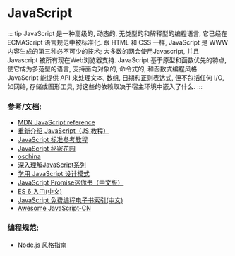 # JavaScript



::: tip
JavaScript 是一种高级的, 动态的, 无类型的和解释型的编程语言, 它已经在 ECMAScript 语言规范中被标准化. 跟 HTML 和 CSS 一样, JavaScript 是 WWW 内容生成的第三种必不可少的技术; 大多数的网会使用Javascript, 并且 Javascript 被所有现在Web浏览器支持. JavaScript 基于原型和函数优先的特点, 使它成为多范型的语言, 支持面向对象的, 命令式的, 和函数式编程风格. JavaScript 能提供 API 来处理文本, 数组, 日期和正则表达式, 但不包括任何 I/O, 如网络, 存储或图形工具, 对这些的依赖取决于宿主环境中嵌入了什么.
:::



### 参考/文档:

* [MDN JavaScript reference](https://developer.mozilla.org/zh-CN/docs/Web/JavaScript/Reference)
* [重新介绍 JavaScript（JS 教程）](https://developer.mozilla.org/zh-CN/docs/Web/JavaScript/A_re-introduction_to_JavaScript)
* [JavaScript 标准参考教程](http://javascript.ruanyifeng.com/)
* [JavaScript 秘密花园](http://bonsaiden.github.io/JavaScript-Garden/zh/)
* [oschina](https://my.oschina.net/os2015/blog/484017)
* [深入理解JavaScript系列](https://www.cnblogs.com/TomXu/archive/2011/12/15/2288411.html)
* [学用 JavaScript 设计模式](https://www.oschina.net/translate/learning-javascript-design-patterns)
* [JavaScript Promise迷你书（中文版）](http://liubin.org/promises-book/)
* [ES 6 入门(中文)](https://es6.ruanyifeng.com/)
* [JavaScript 免费编程电子书索引(中文)](https://github.com/justjavac/free-programming-books-zh_CN#javascript)
* [Awesome JavaScript-CN](https://github.com/jobbole/awesome-javascript-cn)

### 编程规范:

* [Node.js 风格指南](https://github.com/felixge/node-style-guide)

